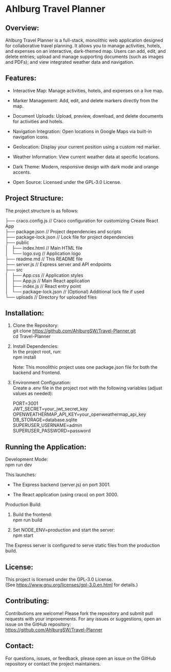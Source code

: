 Ahlburg Travel Planner
======================

Overview:
---------

Ahlburg Travel Planner is a full-stack, monolithic web application designed for collaborative travel planning. It allows you to manage activities, hotels, and expenses on an interactive, dark-themed map. Users can add, edit, and delete entries; upload and manage supporting documents (such as images and PDFs); and view integrated weather data and navigation.

Features:
---------

-   Interactive Map: Manage activities, hotels, and expenses on a live map.

-   Marker Management: Add, edit, and delete markers directly from the map.

-   Document Uploads: Upload, preview, download, and delete documents for activities and hotels.

-   Navigation Integration: Open locations in Google Maps via built-in navigation icons.

-   Geolocation: Display your current position using a custom red marker.

-   Weather Information: View current weather data at specific locations.

-   Dark Theme: Modern, responsive design with dark mode and orange accents.

-   Open Source: Licensed under the GPL‑3.0 License.

Project Structure:
------------------

The project structure is as follows:

├── craco.config.js // Craco configuration for customizing Create React App\
├── package.json // Project dependencies and scripts\
├── package-lock.json // Lock file for project dependencies\
├── public\
│   ├── index.html // Main HTML file\
│   └── logo.svg // Application logo\
├── readme.md // This README file\
├── server.js // Express server and API endpoints\
├── src\
│   ├── App.css // Application styles\
│   ├── App.js // Main React application\
│   ├── index.js // React entry point\
│   └── package-lock.json // (Optional) Additional lock file if used\
└── uploads // Directory for uploaded files

Installation:
-------------

1.  Clone the Repository:\
    git clone <https://github.com/AhlburgSW/Travel-Planner.git>\
    cd Travel-Planner

2.  Install Dependencies:\
    In the project root, run:\
    npm install

    Note: This monolithic project uses one package.json file for both the backend and frontend.

3.  Environment Configuration:\
    Create a .env file in the project root with the following variables (adjust values as needed):

    PORT=3001\
    JWT_SECRET=your_jwt_secret_key\
    OPENWEATHERMAP_API_KEY=your_openweathermap_api_key\
    DB_STORAGE=database.sqlite\
    SUPERUSER_USERNAME=admin\
    SUPERUSER_PASSWORD=password

Running the Application:
------------------------

Development Mode:\
npm run dev

This launches:

-   The Express backend (server.js) on port 3001.

-   The React application (using craco) on port 3000.

Production Build:

1.  Build the frontend:\
    npm run build

2.  Set NODE_ENV=production and start the server:\
    npm start

The Express server is configured to serve static files from the production build.

License:
--------

This project is licensed under the GPL‑3.0 License.\
(See https://www.gnu.org/licenses/gpl-3.0.en.html for details.)

Contributing:
-------------

Contributions are welcome! Please fork the repository and submit pull requests with your improvements. For any issues or suggestions, open an issue on the GitHub repository:\
<https://github.com/AhlburgSW/Travel-Planner>

Contact:
--------

For questions, issues, or feedback, please open an issue on the GitHub repository or contact the project maintainers.
